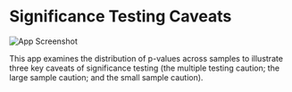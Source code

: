 # Significance Testing Caveats
![App Screenshot](https://sites.psu.edu/shinyapps/files/2018/11/a515cdbdb8bf83e7f59f497bf99fd6cc377548c8-caveats-14tq6bz.png)

This app examines the distribution of p-values across samples to illustrate three key caveats of significance testing (the multiple testing caution; the large sample caution; and the small sample caution).
